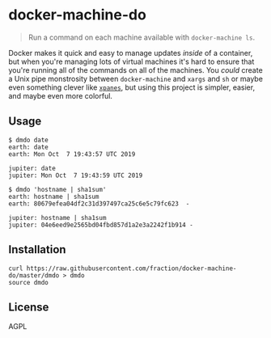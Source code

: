 # docker-machine-do

> Run a command on each machine available with `docker-machine ls`.

Docker makes it quick and easy to manage updates *inside* of a container, but
when you're managing lots of virtual machines it's hard to ensure that you're
running all of the commands on all of the machines. You *could* create a Unix
pipe monstrosity between `docker-machine` and `xargs` and `sh` or maybe even
something clever like [`xpanes`](https://github.com/greymd/tmux-xpanes), but
using this project is simpler, easier, and maybe even more colorful.

## Usage

```console
$ dmdo date
earth: date
earth: Mon Oct  7 19:43:57 UTC 2019

jupiter: date
jupiter: Mon Oct  7 19:43:59 UTC 2019
```

```console
$ dmdo 'hostname | sha1sum'
earth: hostname | sha1sum
earth: 80679efea04df2c31d397497ca25c6e5c79fc623  -

jupiter: hostname | sha1sum
jupiter: 04e6eed9e2565bd04fbd857d1a2e3a2242f1b914 -
```

## Installation

```shell
curl https://raw.githubusercontent.com/fraction/docker-machine-do/master/dmdo > dmdo
source dmdo
```

## License

AGPL

